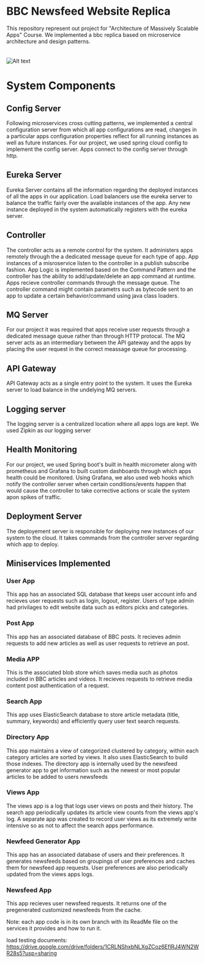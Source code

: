 # BBC Newsfeed Website Replica
This repository represent out project for "Architecture of Massively Scalable Apps" Course. We implemented a bbc replica based on microservice architecture and design patterns.
<br/>
<br/>
<br/>
![Alt text](https://github.com/HabibaGamil/BBC/assets/75835933/a14c0404-c1f8-4492-8bd6-d5bca548b7ec)

# System Components

## Config Server
Following microservices cross cutting patterns, we implemented a central configuration server from which all app configurations are read, changes in a particular apps configuration properties reflect for all running instances as well as future instances. For our project, we used spring cloud config to implement the config server. Apps connect to the config server through http.

## Eureka Server
Eureka Server contains all the information regarding the deployed instances of all the apps in our application. Load balancers use the eureka server to balance the traffic fairly over the available instances of the app. Any new instance deployed in the system automatically registers with the eureka server.

## Controller
The controller acts as a remote control for the system. It administers apps remotely through the a dedicated message queue for each type of app. App instances of a misroservice listen to the controller in a publish subscribe fashion. App Logic is implemented based on the Command Pattern and the controller has the ability to add/update/delete an app command at runtime. Apps recieve controller commands through the message queue. The controller command might contain parametrs such as bytecode sent to an app to update a certain behavior/command using java class loaders.

## MQ Server
For our project it was required that apps receive user requests through a dedicated message queue rather than through HTTP protocal. The MQ server acts as an intermediary between the API gateway and the apps by placing the user request in the correct meassage queue for processing.

## API Gateway
API Gateway acts as a single entry point to the system. It uses the Eureka server to load balance in the undelying MQ servers. 

## Logging server
The logging server is a centralized location where all apps logs are kept. We used Zipkin as our logging server

## Health Monitoring
For our project, we used Spring boot's built in health micrometer along with prometheus and Grafana to built custom dashboards through which apps health could be monitored. Using Grafana, we also used web hooks which notify the controller server when certain conditions/events happen that would cause the controller to take corrective actions or scale the system apon spikes of traffic.

## Deployment Server
The deployement server is responsible for deploying new instances of our system to the cloud. It takes commands from the controller server regarding which app to deploy.

## Miniservices Implemented

### User App 
This app has an associated SQL database that keeps user account info and recieves user requests such as login, logout, register. Users of type admin had privilages to edit website data such as editors picks and categories.
### Post App 
This app has an associated database of BBC posts. It recieves admin requests to add new articles as well as user requests to retrieve an post.
### Media APP 
This is the associated blob store which saves media such as photos included in BBC articles and videos. It recieves requests to retrieve media content post authentication of a request.
### Search App 
This app uses ElasticSearch database to store article metadata (title, summary, keywords) and efficiently query user text search requests. 
### Directory App 
This app maintains a view of categorized clustered by category, within each category articles are sorted by views. It also uses ElasticSearch to build those indexes. The directory app is internally used by the newsfeed generator app to get information such as the newest or most popular articles to be added to users newsfeeds
### Views App 
The views app is a log that logs user views on posts and their history. The search app periodically updates its article view counts from the views app's log. A separate app was created to record user views as its extremely write intensive so as not to affect the search apps performance.
### Newfeed Generator App 
This app has an associated database of users and their preferences. It generates newsfeeds based on groupings of user preferences and caches them for newsfeed app requests. User preferences are also periodically updated from the views apps logs.
### Newsfeed App 
This app recieves user newsfeed requests. It returns one of the pregenerated customized newsfeeds from the cache.

Note: each app code is in its own branch with its ReadMe file on the services it provides and how to run it.

load testing documents: https://drive.google.com/drive/folders/1CRLNShxbNLXgZCoz6EflRJ4WN2WR28s5?usp=sharing

